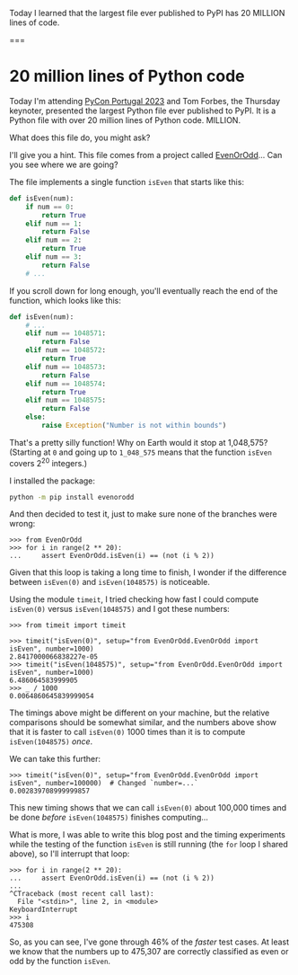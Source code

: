 Today I learned that the largest file ever published to PyPI has 20 MILLION lines of code.

===


# 20 million lines of Python code

Today I'm attending [PyCon Portugal 2023][pycon-pt] and Tom Forbes, the Thursday keynoter, presented the largest Python file ever published to PyPI.
It is a Python file with over 20 million lines of Python code.
MILLION.

What does this file do, you might ask?

I'll give you a hint.
This file comes from a project called [EvenOrOdd](https://pypi.org/project/EvenOrOdd/)...
Can you see where we are going?

The file implements a single function `isEven` that starts like this:

```py
def isEven(num):
    if num == 0:
        return True
    elif num == 1:
        return False
    elif num == 2:
        return True
    elif num == 3:
        return False
    # ...
```

If you scroll down for long enough, you'll eventually reach the end of the function, which looks like this:

```py
def isEven(num):
    # ...
    elif num == 1048571:
        return False
    elif num == 1048572:
        return True
    elif num == 1048573:
        return False
    elif num == 1048574:
        return True
    elif num == 1048575:
        return False
    else:
        raise Exception("Number is not within bounds")
```

That's a pretty silly function!
Why on Earth would it stop at 1,048,575?
(Starting at `0` and going up to `1_048_575` means that the function `isEven` covers $2^{20}$ integers.)

I installed the package:

```bash
python -m pip install evenorodd
```

And then decided to test it, just to make sure none of the branches were wrong:

```pycon
>>> from EvenOrOdd
>>> for i in range(2 ** 20):
...     assert EvenOrOdd.isEven(i) == (not (i % 2))
```

Given that this loop is taking a long time to finish, I wonder if the difference between `isEven(0)` and `isEven(1048575)` is noticeable.

Using the module `timeit`, I tried checking how fast I could compute `isEven(0)` versus `isEven(1048575)` and I got these numbers:

```pycon
>>> from timeit import timeit

>>> timeit("isEven(0)", setup="from EvenOrOdd.EvenOrOdd import isEven", number=1000)
2.8417000066838227e-05
>>> timeit("isEven(1048575)", setup="from EvenOrOdd.EvenOrOdd import isEven", number=1000)
6.486064583999905
>>> _ / 1000
0.0064860645839999054
```

The timings above might be different on your machine, but the relative comparisons should be somewhat similar, and the numbers above show that it is faster to call `isEven(0)` 1000 times than it is to compute `isEven(1048575)` _once_.

We can take this further:

```pycon
>>> timeit("isEven(0)", setup="from EvenOrOdd.EvenOrOdd import isEven", number=100000)  # Changed `number=...`
0.002839708999999857
```

This new timing shows that we can call `isEven(0)` about 100,000 times and be done _before_ `isEven(1048575)` finishes computing...

What is more, I was able to write this blog post and the timing experiments while the testing of the function `isEven` is still running (the `for` loop I shared above), so I'll interrupt that loop:

```pycon
>>> for i in range(2 ** 20):
...     assert EvenOrOdd.isEven(i) == (not (i % 2))
...
^CTraceback (most recent call last):
  File "<stdin>", line 2, in <module>
KeyboardInterrupt
>>> i
475308
```

So, as you can see, I've gone through 46% of the _faster_ test cases.
At least we know that the numbers up to 475,307 are correctly classified as even or odd by the function `isEven`.


[pycon-pt]: http://2023.pycon.pt
